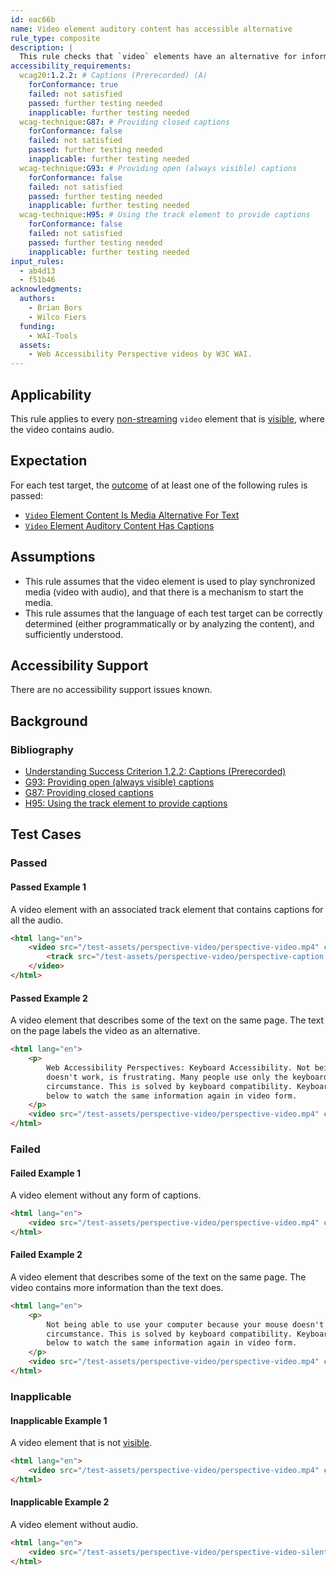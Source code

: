 ```yaml
---
id: eac66b
name: Video element auditory content has accessible alternative
rule_type: composite
description: |
  This rule checks that `video` elements have an alternative for information conveyed through audio.
accessibility_requirements:
  wcag20:1.2.2: # Captions (Prerecorded) (A)
    forConformance: true
    failed: not satisfied
    passed: further testing needed
    inapplicable: further testing needed
  wcag-technique:G87: # Providing closed captions
    forConformance: false
    failed: not satisfied
    passed: further testing needed
    inapplicable: further testing needed
  wcag-technique:G93: # Providing open (always visible) captions
    forConformance: false
    failed: not satisfied
    passed: further testing needed
    inapplicable: further testing needed
  wcag-technique:H95: # Using the track element to provide captions
    forConformance: false
    failed: not satisfied
    passed: further testing needed
    inapplicable: further testing needed
input_rules:
  - ab4d13
  - f51b46
acknowledgments:
  authors:
    - Brian Bors
    - Wilco Fiers
  funding:
    - WAI-Tools
  assets:
    - Web Accessibility Perspective videos by W3C WAI.
---
```


## Applicability

This rule applies to every [non-streaming](#non-streaming-media-element) `video` element that is [visible][], where the video contains audio.

## Expectation

For each test target, the [outcome](#outcome) of at least one of the following rules is passed:

- [`Video` Element Content Is Media Alternative For Text](https://www.w3.org/WAI/standards-guidelines/act/rules/ab4d13/proposed/)
- [`Video` Element Auditory Content Has Captions](https://www.w3.org/WAI/standards-guidelines/act/rules/f51b46/proposed/)

## Assumptions

- This rule assumes that the video element is used to play synchronized media (video with audio), and that there is a mechanism to start the media.
- This rule assumes that the language of each test target can be correctly determined (either programmatically or by analyzing the content), and sufficiently understood.

## Accessibility Support

There are no accessibility support issues known.

## Background

### Bibliography

- [Understanding Success Criterion 1.2.2: Captions (Prerecorded)](https://www.w3.org/WAI/WCAG21/Understanding/captions-prerecorded)
- [G93: Providing open (always visible) captions](https://www.w3.org/WAI/WCAG21/Techniques/general/G93)
- [G87: Providing closed captions](https://www.w3.org/WAI/WCAG21/Techniques/general/G87)
- [H95: Using the track element to provide captions](https://www.w3.org/WAI/WCAG21/Techniques/html/H95)

## Test Cases

### Passed

#### Passed Example 1

A video element with an associated track element that contains captions for all the audio.

```html
<html lang="en">
	<video src="/test-assets/perspective-video/perspective-video.mp4" controls>
		<track src="/test-assets/perspective-video/perspective-caption.vtt" kind="captions" />
	</video>
</html>
```

#### Passed Example 2

A video element that describes some of the text on the same page. The text on the page labels the video as an alternative.

```html
<html lang="en">
	<p>
		Web Accessibility Perspectives: Keyboard Accessibility. Not being able to use your computer because your mouse
		doesn't work, is frustrating. Many people use only the keyboard to navigate websites. Either through preference or
		circumstance. This is solved by keyboard compatibility. Keyboard compatibility is described in WCAG. See the video
		below to watch the same information again in video form.
	</p>
	<video src="/test-assets/perspective-video/perspective-video.mp4" controls></video>
</html>
```

### Failed

#### Failed Example 1

A video element without any form of captions.

```html
<html lang="en">
	<video src="/test-assets/perspective-video/perspective-video.mp4" controls></video>
</html>
```

#### Failed Example 2

A video element that describes some of the text on the same page. The video contains more information than the text does.

```html
<html lang="en">
	<p>
		Not being able to use your computer because your mouse doesn't work, is frustrating. Either through preference or
		circumstance. This is solved by keyboard compatibility. Keyboard compatibility is described in WCAG. See the video
		below to watch the same information again in video form.
	</p>
	<video src="/test-assets/perspective-video/perspective-video.mp4" controls></video>
</html>
```

### Inapplicable

#### Inapplicable Example 1

A video element that is not [visible][].

```html
<html lang="en">
	<video src="/test-assets/perspective-video/perspective-video.mp4" controls style="display: none;"></video>
</html>
```

#### Inapplicable Example 2

A video element without audio.

```html
<html lang="en">
	<video src="/test-assets/perspective-video/perspective-video-silent.mp4" controls></video>
</html>
```

[visible]: #visible 'Definition of visible'

